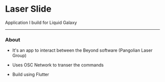 # Laser Slide

Application I build for Liquid Galaxy

---

### About
- It's an app to interact between the Beyond software (Pangolian Laser Group)
- Uses OSC Network to transer the commands

- Build using Flutter